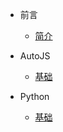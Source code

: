 <!--
 * @Descripttion: 
 * @version: 
 * @Author: 冉勇
 * @Date: 2021-04-20 10:24:20
 * @LastEditTime: 2021-04-20 10:56:17
-->
- 前言
    - [简介](zh-cn/README.md)
    
- AutoJS
    - [基础](zh-cn/AutoJS/AutoJS.md)

- Python
    - [基础](zh-cn/Python/爬虫(Spider).md)

